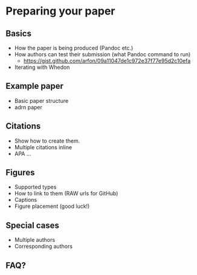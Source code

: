 Preparing your paper
==========================

## Basics

- How the paper is being produced (Pandoc etc.)
- How authors can test their submission (what Pandoc command to run)
  - https://gist.github.com/arfon/09a11047de1c972e37f77e95d2c10efa
- Iterating with Whedon

## Example paper

- Basic paper structure
- adrn paper

## Citations

- Show how to create them.
- Multiple citations inline
- APA ...

## Figures

- Supported types
- How to link to them (RAW urls for GitHub)
- Captions
- Figure placement (good luck!)

## Special cases

- Multiple authors
- Corresponding authors

## FAQ?
